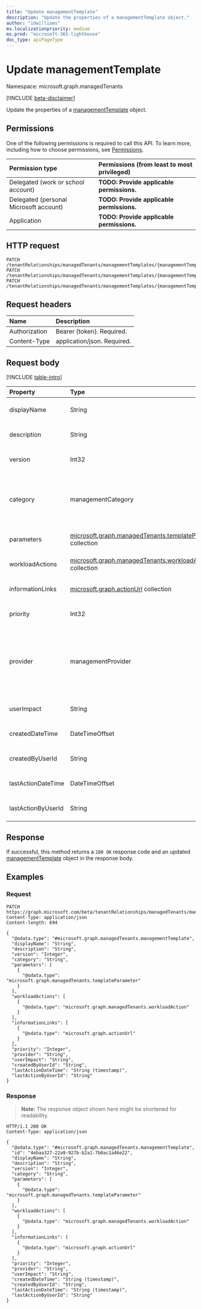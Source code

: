 ```yaml
---
title: "Update managementTemplate"
description: "Update the properties of a managementTemplate object."
author: "idwilliams"
ms.localizationpriority: medium
ms.prod: "microsoft-365-lighthouse"
doc_type: apiPageType
---
```


# Update managementTemplate
Namespace: microsoft.graph.managedTenants

[!INCLUDE [beta-disclaimer](../../includes/beta-disclaimer.md)]

Update the properties of a [managementTemplate](../resources/managedtenants-managementtemplate.md) object.

## Permissions
One of the following permissions is required to call this API. To learn more, including how to choose permissions, see [Permissions](/graph/permissions-reference).

|Permission type|Permissions (from least to most privileged)|
|:---|:---|
|Delegated (work or school account)|**TODO: Provide applicable permissions.**|
|Delegated (personal Microsoft account)|**TODO: Provide applicable permissions.**|
|Application|**TODO: Provide applicable permissions.**|

## HTTP request

<!-- {
  "blockType": "ignored"
}
-->
``` http
PATCH /tenantRelationships/managedTenants/managementTemplates/{managementTemplateId}
PATCH /tenantRelationships/managedTenants/managementTemplates/{managementTemplateId}/managementTemplateSteps/{managementTemplateStepId}/managementTemplate
PATCH /tenantRelationships/managedTenants/managementTemplates/{managementTemplateId}/managementTemplateCollections/{managementTemplateCollectionId}/managementTemplates/{managementTemplateId}
```

## Request headers
|Name|Description|
|:---|:---|
|Authorization|Bearer {token}. Required.|
|Content-Type|application/json. Required.|

## Request body
[!INCLUDE [table-intro](../../includes/update-property-table-intro.md)]


|Property|Type|Description|
|:---|:---|:---|
|displayName|String|**TODO: Add Description** Optional.|
|description|String|**TODO: Add Description** Optional.|
|version|Int32|**TODO: Add Description** Optional.|
|category|managementCategory|**TODO: Add Description**. The possible values are: `custom`, `devices`, `identity`, `data`, `unknownFutureValue`. Optional.|
|parameters|[microsoft.graph.managedTenants.templateParameter](../resources/managedtenants-templateparameter.md) collection|**TODO: Add Description** Optional.|
|workloadActions|[microsoft.graph.managedTenants.workloadAction](../resources/managedtenants-workloadaction.md) collection|**TODO: Add Description** Optional.|
|informationLinks|[microsoft.graph.actionUrl](../resources/actionurl.md) collection|**TODO: Add Description** Optional.|
|priority|Int32|**TODO: Add Description** Required.|
|provider|managementProvider|**TODO: Add Description**. The possible values are: `microsoft`, `community`, `indirectProvider`, `self`, `unknownFutureValue`. Required.|
|userImpact|String|**TODO: Add Description** Optional.|
|createdDateTime|DateTimeOffset|**TODO: Add Description** Optional.|
|createdByUserId|String|**TODO: Add Description** Optional.|
|lastActionDateTime|DateTimeOffset|**TODO: Add Description** Optional.|
|lastActionByUserId|String|**TODO: Add Description** Optional.|



## Response

If successful, this method returns a `200 OK` response code and an updated [managementTemplate](../resources/managedtenants-managementtemplate.md) object in the response body.

## Examples

### Request
<!-- {
  "blockType": "request",
  "name": "update_managementtemplate"
}
-->
``` http
PATCH https://graph.microsoft.com/beta/tenantRelationships/managedTenants/managementTemplates/{managementTemplateId}
Content-Type: application/json
Content-length: 694

{
  "@odata.type": "#microsoft.graph.managedTenants.managementTemplate",
  "displayName": "String",
  "description": "String",
  "version": "Integer",
  "category": "String",
  "parameters": [
    {
      "@odata.type": "microsoft.graph.managedTenants.templateParameter"
    }
  ],
  "workloadActions": [
    {
      "@odata.type": "microsoft.graph.managedTenants.workloadAction"
    }
  ],
  "informationLinks": [
    {
      "@odata.type": "microsoft.graph.actionUrl"
    }
  ],
  "priority": "Integer",
  "provider": "String",
  "userImpact": "String",
  "createdByUserId": "String",
  "lastActionDateTime": "String (timestamp)",
  "lastActionByUserId": "String"
}
```


### Response
>**Note:** The response object shown here might be shortened for readability.
<!-- {
  "blockType": "response",
  "truncated": true
}
-->
``` http
HTTP/1.1 200 OK
Content-Type: application/json

{
  "@odata.type": "#microsoft.graph.managedTenants.managementTemplate",
  "id": "4ebaa327-22a9-927b-b2a1-7b0ac1a46e22",
  "displayName": "String",
  "description": "String",
  "version": "Integer",
  "category": "String",
  "parameters": [
    {
      "@odata.type": "microsoft.graph.managedTenants.templateParameter"
    }
  ],
  "workloadActions": [
    {
      "@odata.type": "microsoft.graph.managedTenants.workloadAction"
    }
  ],
  "informationLinks": [
    {
      "@odata.type": "microsoft.graph.actionUrl"
    }
  ],
  "priority": "Integer",
  "provider": "String",
  "userImpact": "String",
  "createdDateTime": "String (timestamp)",
  "createdByUserId": "String",
  "lastActionDateTime": "String (timestamp)",
  "lastActionByUserId": "String"
}
```


